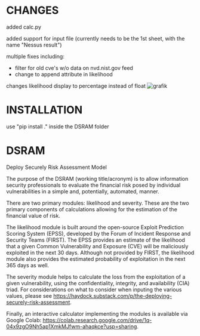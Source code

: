# CHANGES
added calc.py

added support for input file (currently needs to be the 1st sheet, with the name "Nessus result")

multiple fixes including:
 - filter for old cve's w/o data on nvd.nist.gov feed
 - change to append attribute in likelihood

changes likelihood display to percentage instead of float
![grafik](https://github.com/f0xg0d/DSRAM/assets/13192426/01fa5c34-5d4f-47c1-abac-1e5dbf0be456)

# INSTALLATION
use "pip install ." inside the DSRAM folder

# DSRAM
Deploy Securely Risk Assessment Model

The purpose of the DSRAM (working title/acronym) is to allow information security professionals to evaluate the financial risk posed by individual vulnerabilities in a simple and, potentially, automated, manner.

There are two primary modules: likelihood and severity. These are the two primary components of calculations allowing for the estimation of the financial value of risk.

The likelihood module is built around the open-source Exploit Prediction Scoring System (EPSS), developed by the Forum of Incident Response and Security Teams (FIRST). The EPSS provides an estimate of the likelihood that a given Common Vulnerability and Exposure (CVE) will be maliciously exploited in the next 30 days. Although not provided by FIRST, the likelihood module also provides the estimated probability of exploitation in the next 365 days as well.

The severity module helps to calculate the loss from the exploitation of a given vulnerability, using the confidentiality, integrity, and availability (CIA) triad. For considerations on what to consider when inputing the various values, please see https://haydock.substack.com/p/the-deploying-securely-risk-assessment.

Finally, an interactive calculator implementing the modules is available via Google Colab: https://colab.research.google.com/drive/1q-04x9zgO9Nh5ap1XmkMJfwm-ahaqkce?usp=sharing.
